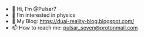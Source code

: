 - 👋 Hi, I’m @Pulsar7
- 👀 I’m interested in physics
- 📡 My Blog: https://dual-reality-blog.blogspot.com/
- 📫 How to reach me: pulsar_seven@protonmail.com

<!---
Pulsar7/Pulsar7 is a ✨ special ✨ repository because its `README.md` (this file) appears on your GitHub profile.
You can click the Preview link to take a look at your changes.
--->
